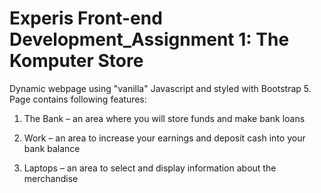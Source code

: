 # Experis Front-end Development_Assignment 1: The Komputer Store


Dynamic webpage using "vanilla" Javascript and styled with Bootstrap 5. Page contains following features:

1) The Bank – an area where you will store funds and make bank loans

2) Work – an area to increase your earnings and deposit cash into your bank balance

3) Laptops – an area to select and display information about the merchandise
